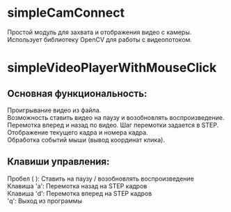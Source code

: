 # simpleCamConnect
Простой модуль для захвата и отображения видео с камеры.
Использует библиотеку OpenCV для работы с видеопотоком.  


# simpleVideoPlayerWithMouseClick
## Основная функциональность:
Проигрывание видео из файла.  
Возможность ставить видео на паузу и возобновлять воспроизведение.  
Перемотка вперед и назад по видео. Шаг перемотки задается в STEP.  
Отображение текущего кадра и номера кадра.  
Обработка событий мыши (вывод координат клика).  

## Клавиши управления:
Пробел ( ): Ставить на паузу / возобновлять воспроизведение  
Клавиша 'a': Перемотка назад на STEP кадров  
Клавиша 'd': Перемотка вперед на STEP кадров  
'q': Выход из программы  